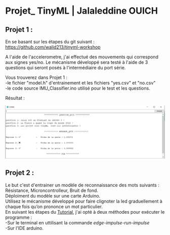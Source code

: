 # Projet_ TinyML | Jalaleddine OUICH

## Projet 1 : 
En se basant sur les étapes du git suivant : https://github.com/walid213/tinyml-workshop

A l'aide de l'accelerometre, j'ai effectué des mouvements qui correspond aux signes yes/no.
Le mécanisme développé sera testé à l'aide de 3 questions qui seront posés à l'intermédiaire du port série.  

Vous trouverez dans Projet 1 :  
-le fichier "model.h" d'entrainement et les fichiers "yes.csv" et "no.csv"  
-le code source IMU_Classifier.ino utilisé pour le test et les questions.  

Résultat :  
  
![test.png](https://github.com/JalaleddineOUICH/Projet_IA/blob/main/Projet_1/test.png)  
  
  
## Projet 2 :  
Le but c'est d'entrainer un modèle de reconnaissance des mots suivants : Résistance, Microncontrolleur, Bruit de fond.  
Déploiment du modèle sur une carte Arduino.  
Utilisez le mécanisme développé pour faire clignoter la led graduellement à chaque fois qu’on prononce un mot particulier.   
En suivant les étapes du [Tutorial](https://docs.edgeimpulse.com/docs/tutorials/responding-to-your-voice), j'ai opté à deux méthodes pour exécuter le programme :  
-Sur le terminal en uttilisant la commande *edge-impulse-run-impulse*  
-Sur l'IDE arduino.
